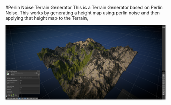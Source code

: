 #Perlin Noise Terrain Generator
This is a Terrain Generator based on Perlin Noise. This works by generating a height map using perlin noise and then applying that height map to the Terrain,


![Showcase](image.png)  
